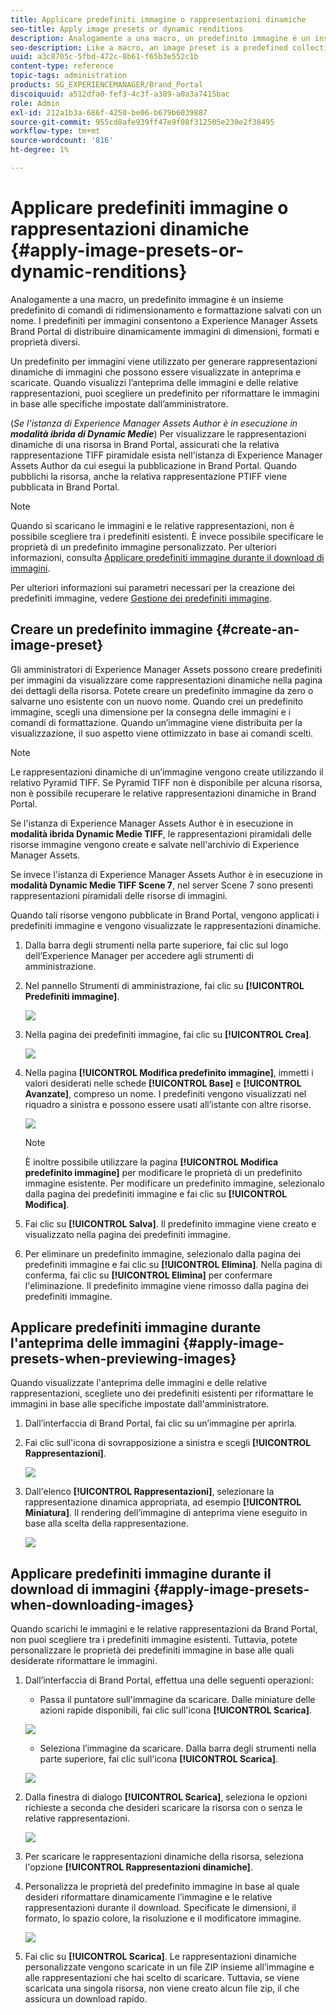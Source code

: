 ```yaml
---
title: Applicare predefiniti immagine o rappresentazioni dinamiche
seo-title: Apply image presets or dynamic renditions
description: Analogamente a una macro, un predefinito immagine è un insieme predefinito di comandi di ridimensionamento e formattazione salvati con un nome. I predefiniti per immagini consentono a Experience Manager Assets Brand Portal di distribuire dinamicamente immagini di dimensioni, formati e proprietà diversi.
seo-description: Like a macro, an image preset is a predefined collection of sizing and formatting commands saved under a name. Image presets enable Experience Manager Assets Brand Portal to dynamically deliver images of different sizes, formats, and properties.
uuid: a3c8705c-5fbd-472c-8b61-f65b3e552c1b
content-type: reference
topic-tags: administration
products: SG_EXPERIENCEMANAGER/Brand_Portal
discoiquuid: a512dfa0-fef3-4c3f-a389-a0a3a7415bac
role: Admin
exl-id: 212a1b3a-686f-4250-be06-b679b6039887
source-git-commit: 955cd8afe939ff47e9f08f312505e230e2f38495
workflow-type: tm+mt
source-wordcount: '816'
ht-degree: 1%

---
```


# Applicare predefiniti immagine o rappresentazioni dinamiche {#apply-image-presets-or-dynamic-renditions}

Analogamente a una macro, un predefinito immagine è un insieme predefinito di comandi di ridimensionamento e formattazione salvati con un nome. I predefiniti per immagini consentono a Experience Manager Assets Brand Portal di distribuire dinamicamente immagini di dimensioni, formati e proprietà diversi.

Un predefinito per immagini viene utilizzato per generare rappresentazioni dinamiche di immagini che possono essere visualizzate in anteprima e scaricate. Quando visualizzi l’anteprima delle immagini e delle relative rappresentazioni, puoi scegliere un predefinito per riformattare le immagini in base alle specifiche impostate dall’amministratore.

(*Se l&#39;istanza di Experience Manager Assets Author è in esecuzione in **modalità ibrida di Dynamic Medie***) Per visualizzare le rappresentazioni dinamiche di una risorsa in Brand Portal, assicurati che la relativa rappresentazione TIFF piramidale esista nell&#39;istanza di Experience Manager Assets Author da cui esegui la pubblicazione in Brand Portal. Quando pubblichi la risorsa, anche la relativa rappresentazione PTIFF viene pubblicata in Brand Portal.

>[!NOTE]
>
>Quando si scaricano le immagini e le relative rappresentazioni, non è possibile scegliere tra i predefiniti esistenti. È invece possibile specificare le proprietà di un predefinito immagine personalizzato. Per ulteriori informazioni, consulta [Applicare predefiniti immagine durante il download di immagini](../using/brand-portal-image-presets.md#main-pars-text-1403412644).


Per ulteriori informazioni sui parametri necessari per la creazione dei predefiniti immagine, vedere [Gestione dei predefiniti immagine](../using/brand-portal-image-presets.md).

## Creare un predefinito immagine {#create-an-image-preset}

Gli amministratori di Experience Manager Assets possono creare predefiniti per immagini da visualizzare come rappresentazioni dinamiche nella pagina dei dettagli della risorsa. Potete creare un predefinito immagine da zero o salvarne uno esistente con un nuovo nome. Quando crei un predefinito immagine, scegli una dimensione per la consegna delle immagini e i comandi di formattazione. Quando un’immagine viene distribuita per la visualizzazione, il suo aspetto viene ottimizzato in base ai comandi scelti.

>[!NOTE]
>
>Le rappresentazioni dinamiche di un’immagine vengono create utilizzando il relativo Pyramid TIFF. Se Pyramid TIFF non è disponibile per alcuna risorsa, non è possibile recuperare le relative rappresentazioni dinamiche in Brand Portal.
>
>Se l&#39;istanza di Experience Manager Assets Author è in esecuzione in **modalità ibrida Dynamic Medie TIFF**, le rappresentazioni piramidali delle risorse immagine vengono create e salvate nell&#39;archivio di Experience Manager Assets.
>
>Se invece l&#39;istanza di Experience Manager Assets Author è in esecuzione in **modalità Dynamic Medie TIFF Scene 7**, nel server Scene 7 sono presenti rappresentazioni piramidali delle risorse di immagini.
>
>Quando tali risorse vengono pubblicate in Brand Portal, vengono applicati i predefiniti immagine e vengono visualizzate le rappresentazioni dinamiche.


1. Dalla barra degli strumenti nella parte superiore, fai clic sul logo dell’Experience Manager per accedere agli strumenti di amministrazione.

1. Nel pannello Strumenti di amministrazione, fai clic su **[!UICONTROL Predefiniti immagine]**.

   ![](assets/admin-tools-panel-4.png)

1. Nella pagina dei predefiniti immagine, fai clic su **[!UICONTROL Crea]**.

   ![](assets/image_preset_homepage.png)

1. Nella pagina **[!UICONTROL Modifica predefinito immagine]**, immetti i valori desiderati nelle schede **[!UICONTROL Base]** e **[!UICONTROL Avanzate]**, compreso un nome. I predefiniti vengono visualizzati nel riquadro a sinistra e possono essere usati all’istante con altre risorse.

   ![](assets/image_preset_create.png)

   >[!NOTE]
   >
   >È inoltre possibile utilizzare la pagina **[!UICONTROL Modifica predefinito immagine]** per modificare le proprietà di un predefinito immagine esistente. Per modificare un predefinito immagine, selezionalo dalla pagina dei predefiniti immagine e fai clic su **[!UICONTROL Modifica]**.

1. Fai clic su **[!UICONTROL Salva]**. Il predefinito immagine viene creato e visualizzato nella pagina dei predefiniti immagine.
1. Per eliminare un predefinito immagine, selezionalo dalla pagina dei predefiniti immagine e fai clic su **[!UICONTROL Elimina]**. Nella pagina di conferma, fai clic su **[!UICONTROL Elimina]** per confermare l&#39;eliminazione. Il predefinito immagine viene rimosso dalla pagina dei predefiniti immagine.

## Applicare predefiniti immagine durante l&#39;anteprima delle immagini  {#apply-image-presets-when-previewing-images}

Quando visualizzate l&#39;anteprima delle immagini e delle relative rappresentazioni, scegliete uno dei predefiniti esistenti per riformattare le immagini in base alle specifiche impostate dall&#39;amministratore.

1. Dall’interfaccia di Brand Portal, fai clic su un’immagine per aprirla.
1. Fai clic sull&#39;icona di sovrapposizione a sinistra e scegli **[!UICONTROL Rappresentazioni]**.

   ![](assets/image-preset-previewrenditions.png)

1. Dall&#39;elenco **[!UICONTROL Rappresentazioni]**, selezionare la rappresentazione dinamica appropriata, ad esempio **[!UICONTROL Miniatura]**. Il rendering dell’immagine di anteprima viene eseguito in base alla scelta della rappresentazione.

   ![](assets/image-preset-previewrenditionthumbnail.png)

## Applicare predefiniti immagine durante il download di immagini {#apply-image-presets-when-downloading-images}

Quando scarichi le immagini e le relative rappresentazioni da Brand Portal, non puoi scegliere tra i predefiniti immagine esistenti. Tuttavia, potete personalizzare le proprietà dei predefiniti immagine in base alle quali desiderate riformattare le immagini.

1. Dall’interfaccia di Brand Portal, effettua una delle seguenti operazioni:

   * Passa il puntatore sull&#39;immagine da scaricare. Dalle miniature delle azioni rapide disponibili, fai clic sull&#39;icona **[!UICONTROL Scarica]**.

   ![](assets/downloadsingleasset.png)

   * Seleziona l’immagine da scaricare. Dalla barra degli strumenti nella parte superiore, fai clic sull&#39;icona **[!UICONTROL Scarica]**.

   ![](assets/downloadassets.png)

1. Dalla finestra di dialogo **[!UICONTROL Scarica]**, seleziona le opzioni richieste a seconda che desideri scaricare la risorsa con o senza le relative rappresentazioni.

   ![](assets/donload-assets-dialog.png)

1. Per scaricare le rappresentazioni dinamiche della risorsa, seleziona l&#39;opzione **[!UICONTROL Rappresentazioni dinamiche]**.
1. Personalizza le proprietà del predefinito immagine in base al quale desideri riformattare dinamicamente l’immagine e le relative rappresentazioni durante il download. Specificate le dimensioni, il formato, lo spazio colore, la risoluzione e il modificatore immagine.

   ![](assets/dynamicrenditions.png)

1. Fai clic su **[!UICONTROL Scarica]**. Le rappresentazioni dinamiche personalizzate vengono scaricate in un file ZIP insieme all’immagine e alle rappresentazioni che hai scelto di scaricare. Tuttavia, se viene scaricata una singola risorsa, non viene creato alcun file zip, il che assicura un download rapido.
